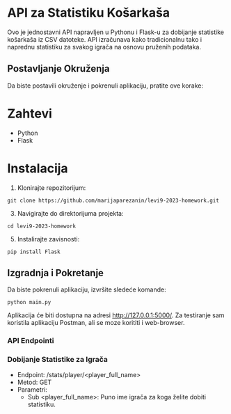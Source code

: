 # API za Statistiku Košarkaša
Ovo je jednostavni API napravljen u Pythonu i Flask-u za dobijanje statistike košarkaša iz CSV datoteke. API izračunava kako tradicionalnu tako i naprednu statistiku za svakog igrača na osnovu pruženih podataka.

## Postavljanje Okruženja
Da biste postavili okruženje i pokrenuli aplikaciju, pratite ove korake:

# Zahtevi
* Python
* Flask

# Instalacija
1. Klonirajte repozitorijum:
```
git clone https://github.com/marijaparezanin/levi9-2023-homework.git
```
3. Navigirajte do direktorijuma projekta:
```
cd levi9-2023-homework
```
5. Instalirajte zavisnosti:
```
pip install Flask
```

## Izgradnja i Pokretanje
Da biste pokrenuli aplikaciju, izvršite sledeće komande:
```
python main.py
```
Aplikacija će biti dostupna na adresi http://127.0.0.1:5000/. Za testiranje sam koristila aplikaciju Postman, ali se moze korititi i web-browser.

### API Endpointi
### Dobijanje Statistike za Igrača
* Endpoint: /stats/player/<player_full_name>
* Metod: GET
* Parametri:
  * Sub <player_full_name>: Puno ime igrača za koga želite dobiti statistiku.
